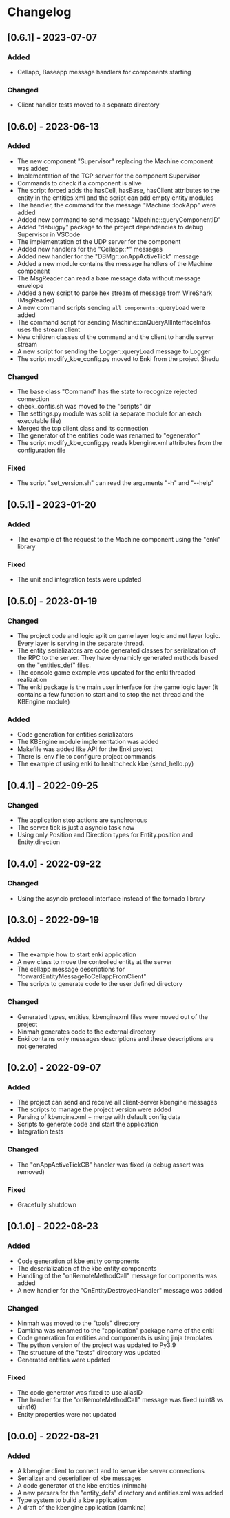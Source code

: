 # Changelog

## [0.6.1] - 2023-07-07

### Added

- Cellapp, Baseapp message handlers for components starting

### Changed

- Client handler tests moved to a separate directory

## [0.6.0] - 2023-06-13

### Added

- The new component "Supervisor" replacing the Machine component was added
- Implementation of the TCP server for the component Supervisor
- Commands to check if a component is alive
- The script forced adds the hasCell, hasBase, hasClient attributes to the entity in the entities.xml and the script can add empty entity modules
- The handler, the command for the message "Machine::lookApp" were added
- Added new command to send message "Machine::queryComponentID"
- Added "debugpy" package to the project dependencies to debug Supervisor in VSCode
- The implementation of the UDP server for the component
- Added new handlers for the "Cellapp::*" messages
- Added new handler for the "DBMgr::onAppActiveTick" message
- Added a new module contains the message handlers of the Machine component
- The MsgReader can read a bare message data without message envelope
- Added a new script to parse hex stream of message from WireShark (MsgReader)
- A new command scripts sending `all components`::queryLoad were added
- The command script for sending Machine::onQueryAllInterfaceInfos uses the stream client
- New children classes of the command and the client to handle server stream
- A new script for sending the Logger::queryLoad message to Logger
- The script modify_kbe_config.py moved to Enki from the project Shedu

### Changed

- The base class "Command" has the state to recognize rejected connection
- check_confis.sh was moved to the "scripts" dir
- The settings.py module was split (a separate module for an each executable file)
- Merged the tcp client class and its connection
- The generator of the entities code was renamed to "egenerator"
- The script modify_kbe_config.py reads kbengine.xml attributes from the configuration file

### Fixed

- The script "set_version.sh" can read the arguments "-h" and "--help"

## [0.5.1] - 2023-01-20

### Added

- The example of the request to the Machine component using the "enki" library

### Fixed

- The unit and integration tests were updated

## [0.5.0] - 2023-01-19

### Changed

- The project code and logic split on game layer logic and net layer logic. Every layer is serving in the separate thread.
- The entity serializators are code generated classes for serialization of the RPC to the server. They have dynamicly generated methods based on the "entities_def" files.
- The console game example was updated for the enki threaded realization
- The enki package is the main user interface for the game logic layer (it contains a few function to start and to stop the net thread and the KBEngine module)

### Added

- Code generation for entities serializators
- The KBEngine module implementation was added
- Makefile was added like API for the Enki project
- There is .env file to configure project commands
- The example of using enki to healthcheck kbe (send_hello.py)

## [0.4.1] - 2022-09-25

### Changed

- The application stop actions are synchronous
- The server tick is just a asyncio task now
- Using only Position and Direction types for Entity.position and Entity.direction

## [0.4.0] - 2022-09-22

### Changed

- Using the asyncio protocol interface instead of the tornado library

## [0.3.0] - 2022-09-19

### Added

- The example how to start enki application
- A new class to move the controlled entity at the server
- The cellapp message descriptions for "forwardEntityMessageToCellappFromClient"
- The scripts to generate code to the user defined directory

### Changed

- Generated types, entities, kbenginexml files were moved out of the project
- Ninmah generates code to the external directory
- Enki contains only messages descriptions and these descriptions are not generated

## [0.2.0] - 2022-09-07

### Added

- The project can send and receive all client-server kbengine messages
- The scripts to manage the project version were added
- Parsing of kbengine.xml + merge with default config data
- Scripts to generate code and start the application
- Integration tests

### Changed

- The "onAppActiveTickCB" handler was fixed (a debug assert was removed)

### Fixed

- Gracefully shutdown

## [0.1.0] - 2022-08-23

### Added

- Code generation of kbe entity components
- The deserialization of the kbe entity components
- Handling of the "onRemoteMethodCall" message for components was added
- A new handler for the "OnEntityDestroyedHandler" message was added

### Changed

- Ninmah was moved to the "tools" directory
- Damkina was renamed to the "application" package name of the enki
- Code generation for entities and components is using jinja templates
- The python version of the project was updated to Py3.9
- The structure of the "tests" directory was updated
- Generated entities were updated

### Fixed

- The code generator was fixed to use aliasID
- The handler for the "onRemoteMethodCall" message was fixed (uint8 vs uint16)
- Entity properties were not updated

## [0.0.0] - 2022-08-21

### Added

- A kbengine client to connect and to serve kbe server connections
- Serializer and deserializer of kbe messages
- A code generator of the kbe entities (ninmah)
- A new parsers for the "entity_defs" directory and entities.xml was added
- Type system to build a kbe application
- A draft of the kbengine application (damkina)
